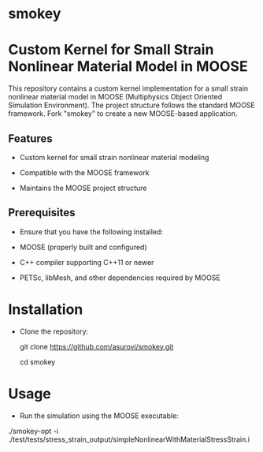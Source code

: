smokey
=====
# Custom Kernel for Small Strain Nonlinear Material Model in MOOSE

This repository contains a custom kernel implementation for a small strain nonlinear material model in MOOSE (Multiphysics Object Oriented Simulation Environment). The project structure follows the standard MOOSE framework.
Fork "smokey" to create a new MOOSE-based application.

## Features

* Custom kernel for small strain nonlinear material modeling

* Compatible with the MOOSE framework

* Maintains the MOOSE project structure

## Prerequisites

* Ensure that you have the following installed:

* MOOSE (properly built and configured)

* C++ compiler supporting C++11 or newer

* PETSc, libMesh, and other dependencies required by MOOSE

# Installation

* Clone the repository:

  git clone https://github.com/asurovi/smokey.git
  
  cd smokey

# Usage

* Run the simulation using the MOOSE executable:
  
./smokey-opt -i ./test/tests/stress_strain_output/simpleNonlinearWithMaterialStressStrain.i 




